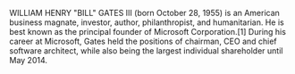 WILLIAM HENRY "BILL" GATES III (born October 28, 1955) is an American business magnate, investor, author, philanthropist, and humanitarian. He is best known as the principal founder of Microsoft Corporation.[1] During his career at Microsoft, Gates held the positions of chairman, CEO and chief software architect, while also being the largest individual shareholder until May 2014.
